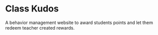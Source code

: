 # Class Kudos
A behavior management website to award students points and let them redeem teacher created rewards.
